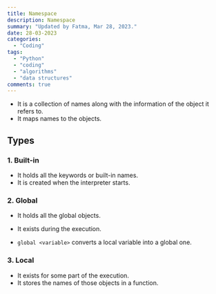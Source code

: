 ```yaml
---
title: Namespace
description: Namespace
summary: "Updated by Fatma, Mar 28, 2023."
date: 28-03-2023
categories:
  - "Coding"
tags:
  - "Python"
  - "coding"
  - "algorithms"
  - "data structures"
comments: true
---
```

- It is a collection of names along with the information of the object it refers to.
- It maps names to the objects.

## Types

### 1. Built-in

- It holds all the keywords or built-in names.
- It is created when the interpreter starts.

### 2. Global

- It holds all the global objects.
- It exists during the execution.

- `global <variable>` converts a local variable into a global one.

### 3. Local

- It exists for some part of the execution.
- It stores the names of those objects in a function.
